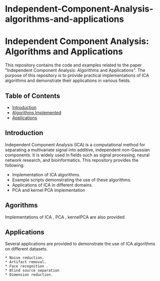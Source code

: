 # Independent-Component-Analysis-algorithms-and-applications
# Independent Component Analysis: Algorithms and Applications

This repository contains the code and examples related to the paper "Independent Component Analysis: Algorithms and Applications". The purpose of this repository is to provide practical implementations of ICA algorithms and demonstrate their applications in various fields.

## Table of Contents

- [Introduction](#introduction)
- [Algorithms Implemented](#algorithms-implemented)
- [Applications](#applications)


## Introduction

Independent Component Analysis (ICA) is a computational method for separating a multivariate signal into additive, independent non-Gaussian components. It is widely used in fields such as signal processing, neural network research, and bioinformatics. This repository provides the following:

- Implementation of  ICA algorithms.
- Example scripts demonstrating the use of these algorithms.
- Applications of ICA in different domains.
- PCA and kernel PCA implementation

## Agorithms
Implementations of ICA , PCA , kernelPCA are also provided

## Applications

Several applications  are provided to demonstrate the use of ICA algorithms on different datasets. 

    * Noise reduction.
    * Artifact removal.
    * Face recognition .
    * Blind source separation
    * Dimension reduction.

  
